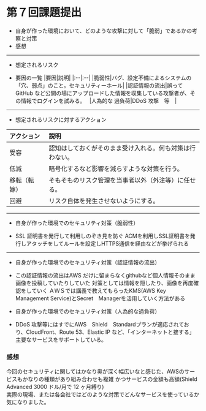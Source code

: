 # 第７回課題提出

* 自身が作った環境において、どのような攻撃に対して「脆弱」であるかの考察と対策
 * 感想
* * *

* 想定されるリスク


* 要因の一覧
|要因|説明|
|:--|:--|
|脆弱性|バグ、設定不備によるシステムの「穴、弱点」のこと。セキュリティーホール|
|認証情報の流出|誤って GitHub など公開の場にアップロードした情報を収集している攻撃者が、その情報でログインを試みる。　
|人為的な 過負荷|DDoS 攻撃　等　| 
***


* 想定されるリスクに対するアクション

| アクション | 説明 |
|:---|:---|
| 受容 | 認知はしておくがそのまま受け入れる。何も対策は行わない。 |
| 低減 | 暗号化するなど影響を減らすような対策を行う。 |
| 移転（転嫁） | そもそものリスク管理を当事者以外（外注等）に任せる。 |
| 回避 | リスク自体を発生させないようにする。 |
***
* 自身が作った環境でのセキュリティ対策（脆弱性）


* SSL 証明書を発行して利用しのぞき見を防ぐ
 ACMを利用しSSL証明書を発行しアタッチをしてルールを設定しHTTPS通信を経由などが挙げられる

* * *

* 自身が作った環境でのセキュリティ対策（認証情報の流出）


* この認証情報の流出はAWS だけに留まらなくgithubなど個人情報そのまま画像を投稿していたりしていた
対策としては情報を隠したり、画像を再度確認をしていく
ＡＷＳでは講義で教えてもらったKMS(AWS Key Management Service)とSecret　Managerを活用していく方法がある


* 自身が作った環境でのセキュリティ対策（人為的な過負荷）


* DDoS 攻撃等にはすでにAWS　Shield　Standardプランが適応されており、CloudFront、Route 53、Elastic
IP など、「インターネットと接する」主要なサービスをサポートしている。


### 感想
今回のセキュリティに関してはかなり奥が深く幅広いなと感じた、AWSのサービスもかなりの種類があり組み合わせも複雑
かつサービスの金額も高額(Shield Advanced 3000 ドル/月で 12 ヶ月縛り)<br>
実際の現場、または各会社ではどのような対策でどんなサービスを使っているか気になりました。


